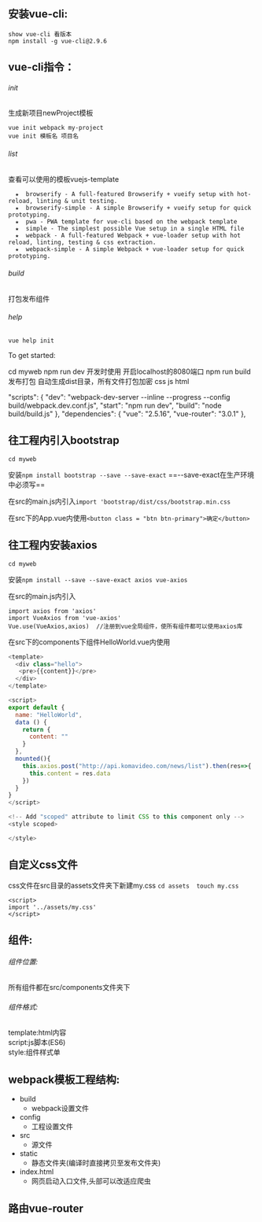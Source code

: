 ## 安装vue-cli:
```
show vue-cli 看版本
npm install -g vue-cli@2.9.6
```

## vue-cli指令：
###### init
生成新项目newProject模板
```
vue init webpack my-project
vue init 模板名 项目名
```
###### list 
查看可以使用的模板vuejs-template
```
  ★  browserify - A full-featured Browserify + vueify setup with hot-reload, linting & unit testing.
  ★  browserify-simple - A simple Browserify + vueify setup for quick prototyping.
  ★  pwa - PWA template for vue-cli based on the webpack template
  ★  simple - The simplest possible Vue setup in a single HTML file
  ★  webpack - A full-featured Webpack + vue-loader setup with hot reload, linting, testing & css extraction.
  ★  webpack-simple - A simple Webpack + vue-loader setup for quick prototyping.
```
###### build
打包发布组件
###### help
```vue help init```

To get started:

  cd myweb
  npm run dev  开发时使用  开启localhost的8080端口
  npm run build  发布打包  自动生成dist目录，所有文件打包加密 css js html
  
  

 "scripts": {
    "dev": "webpack-dev-server --inline --progress --config build/webpack.dev.conf.js",
    "start": "npm run dev",
    "build": "node build/build.js"
  },
 "dependencies": {
    "vue": "2.5.16",
    "vue-router": "3.0.1"
  },
 
 
 
 
## 往工程内引入bootstrap
```cd myweb```

安装```npm install bootstrap --save --save-exact```  ==--save-exact在生产环境中必须写==

在src的main.js内引入```import 'bootstrap/dist/css/bootstrap.min.css```

在src下的App.vue内使用```<button class = "btn btn-primary">确定</button>```




## 往工程内安装axios
```cd myweb```

安装```npm install --save --save-exact axios vue-axios```

在src的main.js内引入
```
import axios from 'axios'
import VueAxios from 'vue-axios'
Vue.use(VueAxios,axios)  //注册到vue全局组件，使所有组件都可以使用axios库 
```

在src下的components下组件HelloWorld.vue内使用
```javascript
<template>
  <div class="hello">
   <pre>{{content}}</pre>
  </div>
</template>

<script>
export default {
  name: "HelloWorld",
  data () {
    return {
      content: ""
    }
  },
  mounted(){
    this.axios.post("http://api.komavideo.com/news/list").then(res=>{
      this.content = res.data
    })
  }
}
</script>

<!-- Add "scoped" attribute to limit CSS to this component only -->
<style scoped>

</style>
```

## 自定义css文件
css文件在src目录的assets文件夹下新建my.css ```cd assets  touch my.css```

```
<script>
import '../assets/my.css'
</script>
```


## 组件:
###### 组件位置:
所有组件都在src/components文件夹下

###### 组件格式:  
template:html内容  
script:js脚本(ES6)   
style:组件样式单   



## webpack模板工程结构:

* build
  + webpack设置文件
* config
  + 工程设置文件
* src
  + 源文件
* static
  + 静态文件夹(编译时直接拷贝至发布文件夹)
* index.html
  + 网页启动入口文件,头部可以改适应爬虫
  
  
## 路由vue-router